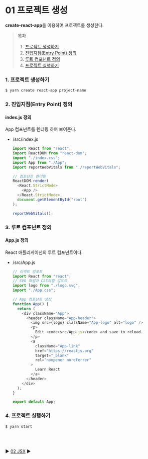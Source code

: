 # 01 프로젝트 생성

**create-react-app**을 이용하여 프로젝트를 생성한다.

> **목차**
>
> 1. [프로젝트 생성하기](#1-프로젝트-생성하기)
> 2. [진입지점(Entry Point) 정의](#2-진입지점entry-point-정의)
> 3. [루트 컴포넌트 정의](#3-루트-컴포넌트-정의)
> 4. [프로젝트 실행하기](#4-프로젝트-실행하기)

### 1. 프로젝트 생성하기

```bash
$ yarn create react-app project-name
```

### 2. 진입지점(Entry Point) 정의

#### index.js 정의

App 컴포넌트를 렌더링 하여 보여준다.

- /src/index.js

  ```javascript
  import React from "react";
  import ReactDOM from "react-dom";
  import "./index.css";
  import App from "./App";
  import reportWebVitals from "./reportWebVitals";

  // 컴포넌트 렌더링
  ReactDOM.render(
    <React.StrictMode>
      <App />
    </React.StrictMode>,
    document.getElementById("root")
  );

  reportWebVitals();
  ```

### 3. 루트 컴포넌트 정의

#### App.js 정의

React 애플리케이션의 루트 컴포넌트이다.

- /src/App.js

  ```javascript
  // 리액트 임포트
  import React from "react";
  // SVG 파일과 CSS파일 임포트
  import logo from "./logo.svg";
  import "./App.css";

  // App 컴포넌트 생성
  function App() {
    return (
      <div className="App">
        <header className="App-header">
          <img src={logo} className="App-logo" alt="logo" />
          <p>
            Edit <code>src/App.js</code> and save to reload.
          </p>
          <a
            className="App-link"
            href="https://reactjs.org"
            target="_blank"
            rel="noopener noreferrer"
          >
            Learn React
          </a>
        </header>
      </div>
    );
  }

  export default App;
  ```

### 4. 프로젝트 실행하기

```bash
$ yarn start
```

<br/>  
<br/>

:arrow_forward: [02 JSX](./02%20JSX.md) :arrow_forward:
